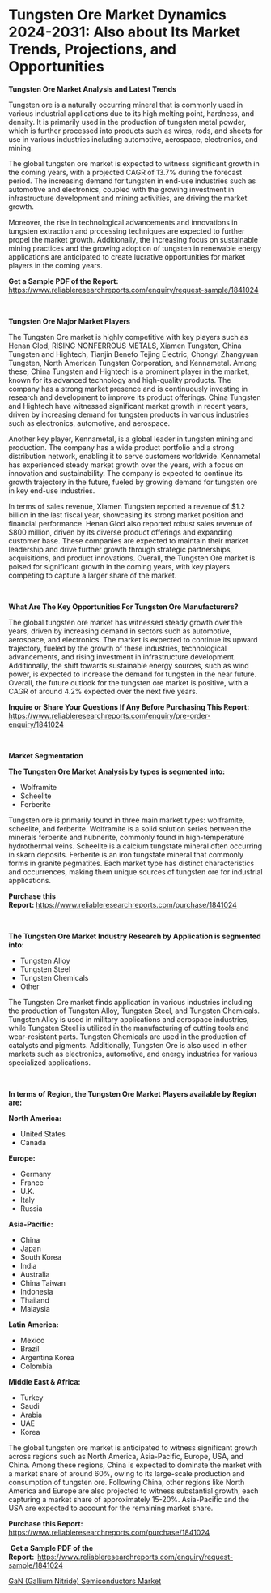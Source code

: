 <p><h1>Tungsten Ore Market Dynamics 2024-2031: Also about Its Market Trends, Projections, and Opportunities</h1></p><p><strong>Tungsten Ore Market Analysis and Latest Trends</strong></p>
<p><p>Tungsten ore is a naturally occurring mineral that is commonly used in various industrial applications due to its high melting point, hardness, and density. It is primarily used in the production of tungsten metal powder, which is further processed into products such as wires, rods, and sheets for use in various industries including automotive, aerospace, electronics, and mining.</p><p>The global tungsten ore market is expected to witness significant growth in the coming years, with a projected CAGR of 13.7% during the forecast period. The increasing demand for tungsten in end-use industries such as automotive and electronics, coupled with the growing investment in infrastructure development and mining activities, are driving the market growth.</p><p>Moreover, the rise in technological advancements and innovations in tungsten extraction and processing techniques are expected to further propel the market growth. Additionally, the increasing focus on sustainable mining practices and the growing adoption of tungsten in renewable energy applications are anticipated to create lucrative opportunities for market players in the coming years.</p></p>
<p><strong>Get a Sample PDF of the Report:&nbsp;</strong> <a href="https://www.reliableresearchreports.com/enquiry/request-sample/1841024">https://www.reliableresearchreports.com/enquiry/request-sample/1841024</a></p>
<p>&nbsp;</p>
<p><strong>Tungsten Ore Major Market Players</strong></p>
<p><p>The Tungsten Ore market is highly competitive with key players such as Henan Glod, RISING NONFERROUS METALS, Xiamen Tungsten, China Tungsten and Hightech, Tianjin Benefo Tejing Electric, Chongyi Zhangyuan Tungsten, North American Tungsten Corporation, and Kennametal. Among these, China Tungsten and Hightech is a prominent player in the market, known for its advanced technology and high-quality products. The company has a strong market presence and is continuously investing in research and development to improve its product offerings. China Tungsten and Hightech have witnessed significant market growth in recent years, driven by increasing demand for tungsten products in various industries such as electronics, automotive, and aerospace.</p><p>Another key player, Kennametal, is a global leader in tungsten mining and production. The company has a wide product portfolio and a strong distribution network, enabling it to serve customers worldwide. Kennametal has experienced steady market growth over the years, with a focus on innovation and sustainability. The company is expected to continue its growth trajectory in the future, fueled by growing demand for tungsten ore in key end-use industries.</p><p>In terms of sales revenue, Xiamen Tungsten reported a revenue of $1.2 billion in the last fiscal year, showcasing its strong market position and financial performance. Henan Glod also reported robust sales revenue of $800 million, driven by its diverse product offerings and expanding customer base. These companies are expected to maintain their market leadership and drive further growth through strategic partnerships, acquisitions, and product innovations. Overall, the Tungsten Ore market is poised for significant growth in the coming years, with key players competing to capture a larger share of the market.</p></p>
<p>&nbsp;</p>
<p><strong>What Are The Key Opportunities For Tungsten Ore Manufacturers?</strong></p>
<p><p>The global tungsten ore market has witnessed steady growth over the years, driven by increasing demand in sectors such as automotive, aerospace, and electronics. The market is expected to continue its upward trajectory, fueled by the growth of these industries, technological advancements, and rising investment in infrastructure development. Additionally, the shift towards sustainable energy sources, such as wind power, is expected to increase the demand for tungsten in the near future. Overall, the future outlook for the tungsten ore market is positive, with a CAGR of around 4.2% expected over the next five years.</p></p>
<p><strong>Inquire or Share Your Questions If Any Before Purchasing This Report:</strong> <a href="https://www.reliableresearchreports.com/enquiry/pre-order-enquiry/1841024">https://www.reliableresearchreports.com/enquiry/pre-order-enquiry/1841024</a></p>
<p>&nbsp;</p>
<p><strong>Market Segmentation</strong></p>
<p><strong>The Tungsten Ore Market Analysis by types is segmented into:</strong></p>
<p><ul><li>Wolframite</li><li>Scheelite</li><li>Ferberite</li></ul></p>
<p><p>Tungsten ore is primarily found in three main market types: wolframite, scheelite, and ferberite. Wolframite is a solid solution series between the minerals ferberite and hubnerite, commonly found in high-temperature hydrothermal veins. Scheelite is a calcium tungstate mineral often occurring in skarn deposits. Ferberite is an iron tungstate mineral that commonly forms in granite pegmatites. Each market type has distinct characteristics and occurrences, making them unique sources of tungsten ore for industrial applications.</p></p>
<p><strong>Purchase this Report:&nbsp;</strong><a href="https://www.reliableresearchreports.com/purchase/1841024">https://www.reliableresearchreports.com/purchase/1841024</a></p>
<p>&nbsp;</p>
<p><strong>The Tungsten Ore Market Industry Research by Application is segmented into:</strong></p>
<p><ul><li>Tungsten Alloy</li><li>Tungsten Steel</li><li>Tungsten Chemicals</li><li>Other</li></ul></p>
<p><p>The Tungsten Ore market finds application in various industries including the production of Tungsten Alloy, Tungsten Steel, and Tungsten Chemicals. Tungsten Alloy is used in military applications and aerospace industries, while Tungsten Steel is utilized in the manufacturing of cutting tools and wear-resistant parts. Tungsten Chemicals are used in the production of catalysts and pigments. Additionally, Tungsten Ore is also used in other markets such as electronics, automotive, and energy industries for various specialized applications.</p></p>
<p>&nbsp;</p>
<p><strong>In terms of Region, the Tungsten Ore Market Players available by Region are:</strong></p>
<p>
    <p> <strong> North America: </strong>
        <ul>
            <li>United States</li>
            <li>Canada</li>
        </ul>
        </p> 
    <p> <strong> Europe: </strong>
        <ul>
            <li>Germany</li>
            <li>France</li>
            <li>U.K.</li>
            <li>Italy</li>
            <li>Russia</li>
        </ul>
        </p> 
    <p> <strong> Asia-Pacific: </strong>
        <ul>
            <li>China</li>
            <li>Japan</li>
            <li>South Korea</li>
            <li>India</li>
            <li>Australia</li>
            <li>China Taiwan</li>
            <li>Indonesia</li>
            <li>Thailand</li>
            <li>Malaysia</li>
        </ul>
        </p> 
    <p> <strong> Latin America: </strong>
        <ul>
            <li>Mexico</li>
            <li>Brazil</li>
            <li>Argentina Korea</li>
            <li>Colombia</li>
        </ul>
        </p> 
    <p> <strong> Middle East & Africa: </strong>
        <ul>
            <li>Turkey</li>
            <li>Saudi</li>
            <li>Arabia</li>
            <li>UAE</li>
            <li>Korea</li>
        </ul>
    </p>
    </p>
<p><p>The global tungsten ore market is anticipated to witness significant growth across regions such as North America, Asia-Pacific, Europe, USA, and China. Among these regions, China is expected to dominate the market with a market share of around 60%, owing to its large-scale production and consumption of tungsten ore. Following China, other regions like North America and Europe are also projected to witness substantial growth, each capturing a market share of approximately 15-20%. Asia-Pacific and the USA are expected to account for the remaining market share.</p></p>
<p><strong>Purchase this Report: </strong><a href="https://www.reliableresearchreports.com/purchase/1841024">https://www.reliableresearchreports.com/purchase/1841024</a></p>
<p>&nbsp;<strong>Get a Sample PDF of the Report:&nbsp;&nbsp;</strong><a href="https://www.reliableresearchreports.com/enquiry/request-sample/1841024">https://www.reliableresearchreports.com/enquiry/request-sample/1841024</a></p>
<p><strong></strong></p>
<p><p><a href="https://fearless-okapi-6c8.notion.site/GaN-Gallium-Nitride-Semiconductors-Market-Size-Market-Share-and-Global-Market-Analysis-Report-20-406d085e1e504b508afcd48a21dfc345">GaN (Gallium Nitride) Semiconductors Market</a></p></p>